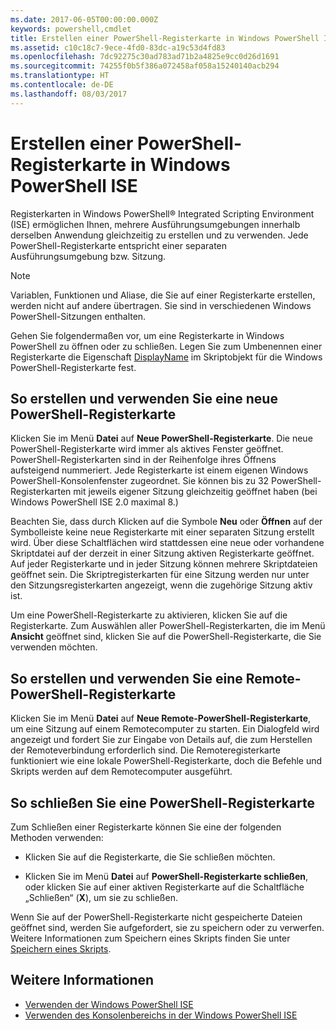 ```yaml
---
ms.date: 2017-06-05T00:00:00.000Z
keywords: powershell,cmdlet
title: Erstellen einer PowerShell-Registerkarte in Windows PowerShell ISE
ms.assetid: c10c18c7-9ece-4fd0-83dc-a19c53d4fd83
ms.openlocfilehash: 7dc92275c30ad783ad71b2a4825e9cc0d26d1691
ms.sourcegitcommit: 74255f0b5f386a072458af058a15240140acb294
ms.translationtype: HT
ms.contentlocale: de-DE
ms.lasthandoff: 08/03/2017
---
```

# <a name="how-to-create-a-powershell-tab-in-windows-powershell-ise"></a>Erstellen einer PowerShell-Registerkarte in Windows PowerShell ISE
Registerkarten in Windows PowerShell® Integrated Scripting Environment (ISE) ermöglichen Ihnen, mehrere Ausführungsumgebungen innerhalb derselben Anwendung gleichzeitig zu erstellen und zu verwenden. Jede PowerShell-Registerkarte entspricht einer separaten Ausführungsumgebung bzw. Sitzung.

> [!NOTE]
> Variablen, Funktionen und Aliase, die Sie auf einer Registerkarte erstellen, werden nicht auf andere übertragen. Sie sind in verschiedenen Windows PowerShell-Sitzungen enthalten.

Gehen Sie folgendermaßen vor, um eine Registerkarte in Windows PowerShell zu öffnen oder zu schließen. Legen Sie zum Umbenennen einer Registerkarte die Eigenschaft [DisplayName](The-PowerShellTab-Object.md#Displayname) im Skriptobjekt für die Windows PowerShell-Registerkarte fest.

## <a name="to-create-and-use-a-new-powershell-tab"></a>So erstellen und verwenden Sie eine neue PowerShell-Registerkarte
Klicken Sie im Menü **Datei** auf **Neue PowerShell-Registerkarte**. Die neue PowerShell-Registerkarte wird immer als aktives Fenster geöffnet. PowerShell-Registerkarten sind in der Reihenfolge ihres Öffnens aufsteigend nummeriert. Jede Registerkarte ist einem eigenen Windows PowerShell-Konsolenfenster zugeordnet. Sie können bis zu 32 PowerShell-Registerkarten mit jeweils eigener Sitzung gleichzeitig geöffnet haben (bei Windows PowerShell ISE 2.0 maximal 8.)

Beachten Sie, dass durch Klicken auf die Symbole **Neu** oder **Öffnen** auf der Symbolleiste keine neue Registerkarte mit einer separaten Sitzung erstellt wird.  Über diese Schaltflächen wird stattdessen eine neue oder vorhandene Skriptdatei auf der derzeit in einer Sitzung aktiven Registerkarte geöffnet. Auf jeder Registerkarte und in jeder Sitzung können mehrere Skriptdateien geöffnet sein. Die Skriptregisterkarten für eine Sitzung werden nur unter den Sitzungsregisterkarten angezeigt, wenn die zugehörige Sitzung aktiv ist.

Um eine PowerShell-Registerkarte zu aktivieren, klicken Sie auf die Registerkarte. Zum Auswählen aller PowerShell-Registerkarten, die im Menü **Ansicht** geöffnet sind, klicken Sie auf die PowerShell-Registerkarte, die Sie verwenden möchten.

## <a name="to-create-and-use-a-new-remote-powershell-tab"></a>So erstellen und verwenden Sie eine Remote-PowerShell-Registerkarte
Klicken Sie im Menü **Datei** auf **Neue Remote-PowerShell-Registerkarte**, um eine Sitzung auf einem Remotecomputer zu starten. Ein Dialogfeld wird angezeigt und fordert Sie zur Eingabe von Details auf, die zum Herstellen der Remoteverbindung erforderlich sind. Die Remoteregisterkarte funktioniert wie eine lokale PowerShell-Registerkarte, doch die Befehle und Skripts werden auf dem Remotecomputer ausgeführt.

## <a name="to-close-a-powershell-tab"></a>So schließen Sie eine PowerShell-Registerkarte
Zum Schließen einer Registerkarte können Sie eine der folgenden Methoden verwenden:

-   Klicken Sie auf die Registerkarte, die Sie schließen möchten.

-   Klicken Sie im Menü **Datei** auf **PowerShell-Registerkarte schließen**, oder klicken Sie auf einer aktiven Registerkarte auf die Schaltfläche „Schließen“ (**X**), um sie zu schließen.

Wenn Sie auf der PowerShell-Registerkarte nicht gespeicherte Dateien geöffnet sind, werden Sie aufgefordert, sie zu speichern oder zu verwerfen. Weitere Informationen zum Speichern eines Skripts finden Sie unter [Speichern eines Skripts](https://technet.microsoft.com/library/162f594d-efd3-4234-9960-45e56e6eadc8).

## <a name="see-also"></a>Weitere Informationen
- [Verwenden der Windows PowerShell ISE](Using-the-Windows-PowerShell-ISE.md)
- [Verwenden des Konsolenbereichs in der Windows PowerShell ISE](How-to-Use-the-Console-Pane-in-the-Windows-PowerShell-ISE.md)

